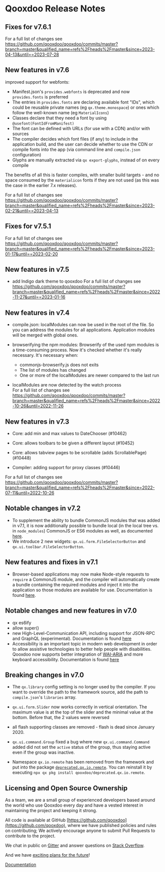 # Qooxdoo Release Notes

## Fixes for v7.6.1
For a full list of changes see https://github.com/qooxdoo/qooxdoo/commits/master?branch=master&qualified_name=refs%2Fheads%2Fmaster&since=2023-04-13&until==2023-07-28

## New features in v7.6
improved support for webfonts:

- Manifest.json's `provides.webfonts` is deprecated and now `provides.fonts` is preferred
- The entries in `provides.fonts` are declaring available font "IDs", which could be reusable private names (eg `qx.theme.monospace`) or ones which follow the well-known name (eg `MaterialIcons`)
- Classes declare that they need a font by using `@usefont(FontIdFromManifest)`
- The font can be defined with URLs (for use with a CDN) and/or with sources
- The compiler decides which font files (if any) to include in the application build, and the user can decide whether to use the CDN or compile fonts into the app (via command line and `compile.json` configuration)
- Glyphs are manually extracted via `qx export-glyphs`, instead of on every compile

The benefits of all this is faster compiles, with smaller build targets - and no space consumed by the `materialicon` fonts if they are not used (as this was the case in the earlier 7.x releases).

For a full list of changes see https://github.com/qooxdoo/qooxdoo/commits/master?branch=master&qualified_name=refs%2Fheads%2Fmaster&since=2023-02-21&until==2023-04-13


## Fixes for v7.5.1
For a full list of changes see https://github.com/qooxdoo/qooxdoo/commits/master?branch=master&qualified_name=refs%2Fheads%2Fmaster&since=2023-01-17&until==2023-02-20

## New features in v7.5
- add Indigo dark theme to qooxdoo
For a full list of changes see https://github.com/qooxdoo/qooxdoo/commits/master?branch=master&qualified_name=refs%2Fheads%2Fmaster&since=2022-11-27&until==2023-01-16

## New features in v7.4
- compile.json: localModules can now be used in the root of the file. So you can address the modules for all applications.
                Application modules will be merged with global ones.
- browserifying the npm modules: Browserify of the used npm modules is a time-consuming process. Now it's checked whether it's really necessary.
It's necessary when:
    - commonjs-browserify.js does not exits
    - The list of modules has changed
    - One or more of the localModules are newer compared to the last run                

- localModules are now detected by the watch process    
For a full list of changes see https://github.com/qooxdoo/qooxdoo/commits/master?branch=master&qualified_name=refs%2Fheads%2Fmaster&since=2022-10-26&until=2022-11-26
 
## New features in v7.3
- Core: add min and max values to DateChooser  (#10462)
- Core: allows toolbars to be given a different layout (#10452)
- Core: allows tabview pages to be scrollable (adds ScrollablePage) (#10448)

- Compiler: adding support for proxy classes (#10446)

For a full list of changes see https://github.com/qooxdoo/qooxdoo/commits/master?branch=master&qualified_name=refs%2Fheads%2Fmaster&since=2022-07-11&until=2022-10-26


## Notable changes in v7.2
 - To supplement the ability to bundle CommonJS modules that was added
in v7.1, it is now additionally possible to bundle local (in the local
tree vs. in `node_modules`) CommonJS or ES6 modules as well, as
documented [here](development/compiler/configuration/README.md).
 - We introduce 2 new widgets: `qx.ui.form.FileSelectorButton` and `qx.ui.toolbar.FileSelectorButton`.
 


## New features and fixes in v7.1
 - Browser-based applications may now make Node-style requests to `require` a CommonJS module, and the compiler will automatically create a bundle containing the required modules and inject it into the application so those modules are available for use. Documentation is found [here](development/compiler/configuration/README.md).




## Notable changes and new features in v7.0
 - qx es6ify
 - allow super()
 - new High-Level-Communication API, including support for JSON-RPC and GraphQL (experimental). Documentation is found [here](communication/README.md)
 - Accessibility is an important topic in modern web development in order to allow assistive technologies to better help people with disabilities. Qooxdoo now supports better integration of [WAI-ARIA](https://www.w3.org/TR/wai-aria-1.1/) and more keyboard accessibility.
Documentation is found [here](development/howto/accessibility.md)




## Breaking changes in v7.0

- The `qx.library` config setting is no longer used by the
compiler. If you want to override the path to the framework
source, add the path to `compile.json`'s `libraries` array.

- `qx.ui.form.Slider` now works correctly in vertical orientation.
The maximum value is at the top of the slider and the minimal value
at the bottom. Before that, the 2 values were reversed 

- all flash supporting classes are removed - flash is dead since January 2020.

- `qx.ui.command.Group` fixed a bug where new `qx.ui.command.Command` added did
not set the `active` status of the group, thus staying active even if the group
was inactive.

-  Namespace `qx.io.remote` has  been removed from the framework and put into 
the package [`deprecated.qx.io.remote`](https://github.com/qooxdoo/deprecated.qx.io.remote).
You can reinstall it by executing `npx qx pkg install qooxdoo/deprecated.qx.io.remote`.
  

## Licensing and Open Source Ownership

As a team, we are a small group of experienced developers based around the world who use
Qooxdoo every day and have a vested interest in maintaining the project and keeping it strong.

All code is available at GitHub [https://github.com/qooxdoo](https://github.com/qooxdoo),
where we have published policies and rules on contributing; We actively encourage anyone to
submit Pull Requests to contribute to the project.

We chat in public on [Gitter](https://gitter.im/qooxdoo/qooxdoo) and answer questions
on [Stack Overflow](https://stackoverflow.com/questions/tagged/qooxdoo).

And we have [exciting plans for the future](http://qooxdoo.org/documentation/#/roadmap)!

[Documentation](https://qooxdoo.org/documentation/#/development/contribute)



